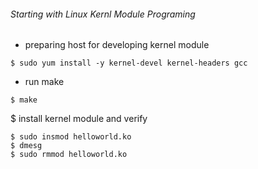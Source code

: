###### Starting with Linux Kernl Module Programing
* preparing host for developing kernel module
```
$ sudo yum install -y kernel-devel kernel-headers gcc
```
* run make
```
$ make
```
$ install kernel module and verify
```
$ sudo insmod helloworld.ko
$ dmesg
$ sudo rmmod helloworld.ko
```
